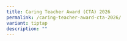 ```yaml
---
title: Caring Teacher Award (CTA) 2026
permalink: /caring-teacher-award-cta-2026/
variant: tiptap
description: ""
---
```

